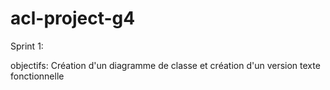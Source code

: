 # acl-project-g4

Sprint 1:

  objectifs: Création d'un diagramme de classe et création d'un version texte fonctionnelle
